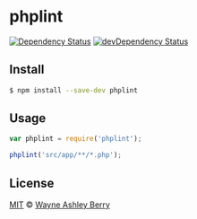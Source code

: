 # phplint

[![Dependency Status](https://david-dm.org/wayneashleyberry/node-phplint/status.png?theme=shields.io)](https://david-dm.org/wayneashleyberry/node-phplint#info=dependencies)
[![devDependency Status](https://david-dm.org/wayneashleyberry/node-phplint/dev-status.png?theme=shields.io)](https://david-dm.org/wayneashleyberry/node-phplint#info=devDependencies)


## Install

```sh
$ npm install --save-dev phplint
```

## Usage

```js
var phplint = require('phplint');

phplint('src/app/**/*.php');
```

## License

[MIT](http://opensource.org/licenses/MIT) © [Wayne Ashley Berry](https://twitter.com/waynethebrain)
